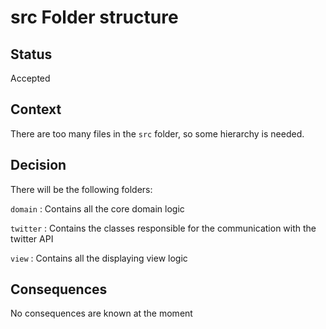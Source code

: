# src Folder structure

## Status

Accepted

## Context

There are too many files in the `src` folder, so some hierarchy is needed.

## Decision

There will be the following folders:

`domain`
: Contains all the core domain logic

`twitter`
: Contains the classes responsible for the communication with the twitter API

`view`
: Contains all the displaying view logic

## Consequences

No consequences are known at the moment
